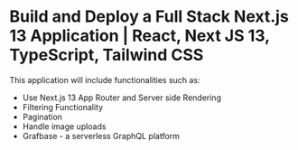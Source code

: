 # Build and Deploy a Full Stack Next.js 13 Application | React, Next JS 13, TypeScript, Tailwind CSS

This application will include functionalities such as:
- Use Next.js 13 App Router and Server side Rendering
- Filtering Functionality
- Pagination
- Handle image uploads
- Grafbase - a serverless GraphQL platform

  

